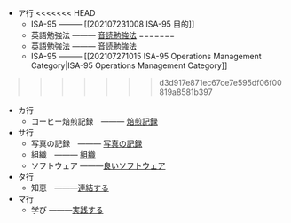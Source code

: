 * ア行
<<<<<<< HEAD
	* ISA-95 ——— [[202107231008 ISA-95 目的]]
	*  英語勉強法 ——— [音読勉強法](202105051536%20%E8%8B%B1%E8%AA%9E%E5%8B%89%E5%BC%B7%E6%B3%95.md)
=======
    * 英語勉強法 ——— [音読勉強法](202105051536%20%E8%8B%B1%E8%AA%9E%E5%8B%89%E5%BC%B7%E6%B3%95.md)
    * ISA-95 ——— [[202107271015 ISA-95 Operations Management Category|ISA-95 Operations Management Category]]
>>>>>>> d3d917e871ec67ce7e595df06f00819a8581b397
* カ行
    * コーヒー焙煎記録　——— [焙煎記録](202104171756%20%E3%82%B3%E3%83%BC%E3%83%92%E3%83%BC%E7%84%99%E7%85%8E%E8%A8%98%E9%8C%B2.md)
* サ行
    * 写真の記録　——— [写真の記録](202105081639%20%E5%86%99%E7%9C%9F%E3%81%AE%E8%A8%98%E9%8C%B2.md)
    * 組織　——— [組織](202105040659%20%E6%98%8E%E7%A2%BA%E3%81%AA%E3%83%93%E3%82%B8%E3%83%A7%E3%83%B3%E3%82%92%E6%8C%81%E3%81%A4.md)
    * ソフトウェア ———[良いソフトウェア](202104171541%20%E8%89%AF%E3%81%84%E3%82%BD%E3%83%95%E3%83%88%E3%82%A6%E3%82%A7%E3%82%A2%E3%82%B3%E3%83%BC%E3%83%89%E3%81%A8%E3%81%AF.md)
* タ行
    * 知恵　———[連結する](202104171531%20%E9%9B%86%E3%82%81%E3%82%8B%E3%81%AE%E3%81%A7%E3%81%AF%E3%81%AA%E3%81%8F%E9%80%A3%E7%B5%90%E3%81%99%E3%82%8B.md)
* マ行
    * 学び  ———[実践する](202104171520%20%E5%AD%A6%E3%81%B3%E3%82%92%E6%9C%AC%E5%BD%93%E3%81%AE%E3%82%82%E3%81%AE%E3%81%AB%E3%81%99%E3%82%8B.md)
